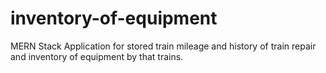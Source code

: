 # inventory-of-equipment
MERN Stack Application for stored train mileage and  history of train repair and  inventory of equipment by that trains.
